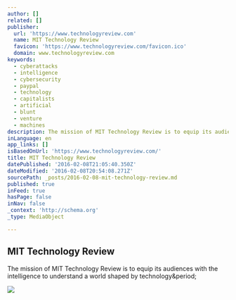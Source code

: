 ```yaml
---
author: []
related: []
publisher:
  url: 'https://www.technologyreview.com'
  name: MIT Technology Review
  favicon: 'https://www.technologyreview.com/favicon.ico'
  domain: www.technologyreview.com
keywords:
  - cyberattacks
  - intelligence
  - cybersecurity
  - paypal
  - technology
  - capitalists
  - artificial
  - blunt
  - venture
  - machines
description: The mission of MIT Technology Review is to equip its audiences with the intelligence to understand a world shaped by technology.
inLanguage: en
app_links: []
isBasedOnUrl: 'https://www.technologyreview.com/'
title: MIT Technology Review
datePublished: '2016-02-08T21:05:40.350Z'
dateModified: '2016-02-08T20:54:08.271Z'
sourcePath: _posts/2016-02-08-mit-technology-review.md
published: true
inFeed: true
hasPage: false
inNav: false
_context: 'http://schema.org'
_type: MediaObject

---
```

<article style=""><h1>MIT Technology Review</h1><p>The mission of MIT Technology Review is to equip its audiences with the intelligence to understand a world shaped by technology&amp;period;</p><img src="https://mittr-frontend-prod-herokuapp-com.global.ssl.fastly.net/i/images/zika.genesx2760.jpg?sw=640" /></article>